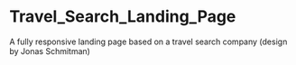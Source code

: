 # Travel_Search_Landing_Page
A fully responsive landing page based on a travel search company (design by Jonas Schmitman)
